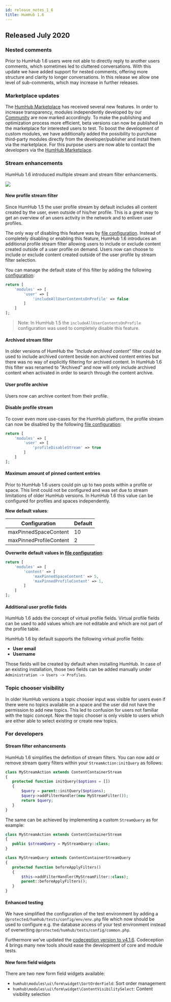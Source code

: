 ```yaml
---
id: release_notes_1_6
title: HumHub 1.6
---
```


## Released July 2020

### Nested comments

Prior to HumHub 1.6 users were not able to directly reply to another users comments, which sometimes led to cluttered
conversations. With this update we have added support for nested comments, offering more structure and clarity to longer 
conversations. In this release we allow one level of sub-comments, which may increase in further releases.

### Marketplace updates

The [HumHub Marketplace](https://www.humhub.com/en/marketplace) has received several new features. 
In order to increase transparency, modules independently developed by our [Community](https://community.humhub.com/) 
are now marked accordingly. To make the publishing and optimization process more efficient, 
beta versions can now be published in the marketplace for interested users to test. 
To boost the development of custom modules, we have additionally added the possibility to purchase third-party modules 
directly from the developer/publisher and install them via the marketplace. For this purpose users are now able to 
contact the developers via the [HumHub Marketplace](https://www.humhub.com/en/marketplace).

### Stream enhancements

HumHub 1.6 introduced multiple stream and stream filter enhancements.

![](https://github.com/humhub/documentation/raw/master/docs/about/releasenotes/images/1_6/profile_stream_filter.JPG)

#### New profile stream filter

Since HumHub 1.5 the user profile stream by default includes all content created by the user, even outside of
his/her profile. This is a great way to get an overview of an users activity in the network and to enliven user profiles.

The only way of disabling this feature was by [file configuration](../../admin/advanced-configuration.md).
Instead of completely disabling or enabling this feature, HumHub 1.6 introduces an additional profile stream filter 
allowing users to include or exclude content created outside of a user profile on demand.
Users now can choose to include or exclude content created outside of the user profile by stream filter selection.

You can manage the default state of this filter by adding the following [configuration](../../admin/advanced-configuration.md):

```php
return [
    'modules' => [
        'user' => [
            'includeAllUserContentsOnProfile' => false
        ]
    ]
];
```

> Note: In HumHub 1.5 the `includeAllUserContentsOnProfile` configuration was used to completely disable this feature.

#### Archived stream filter

In older versions of HumHub the _"Include archived content"_ filter could be used to include archived content beside
non archived content entries but there was no way of explicitly filtering for archived content. 
In HumHub 1.6 this filter was renamed to "Archived" and now will only include archived content when activated in order
to search through the content archive.

#### User profile archive

Users now can archive content from their profile.

#### Disable profile stream

To cover even more use-cases for the HumHub platform, the profile stream 
can now be disabled by the following [file configuration](../../admin/advanced-configuration.md):

```php
return [
    'modules' => [
        'user' => [
            'profileDisableStream' => true
        ]
    ]
];
```

#### Maximum amount of pinned content entries

Prior to HumHub 1.6 users could pin up to two posts within a profile or space. This limit could not be configured
and was set due to stream limitations of older HumHub versions. In HumHub 1.6 this value can be configured for profiles
and spaces independently.

**New default values**:

| Configuration        | Default           |
| ------------- |:-------------|
| maxPinnedSpaceContent      | 10 |
| maxPinnedProfileContent      | 2 |

**Overwrite default values in [file configuration](../../admin/advanced-configuration.md)**:

```php
return [
    'modules' => [
        'content' => [
            'maxPinnedSpaceContent' => 5,
            'maxPinnedProfileContent' => 1,
        ]
    ]
];
```

#### Additional user profile fields

HumHub 1.6 adds the concept of virtual profile fields. Virtual profile fields can be used to add values
which are not editable and which are not part of the profile table.
 
HumHub 1.6 by default supports the following virtual profile fields:

- **User email**
- **Username**

Those fields will be created by default when installing HumHub. In case of an existing installation, those two fields
can be added manually under `Administration -> Users -> Profiles`.

### Topic chooser visibility

In older HumHub versions a topic chooser input was visible for users even if there were no topics available on a space
and the user did not have the permission to add new topics. This led to confusion for users not familiar with the topic concept. 
Now the topic chooser is only visible to users which are either able to select existing or create new topics. 

### For developers

#### Stream filter enhancements

HumHub 1.6 simplifies the definition of stream filters. You can now add or remove stream query filters within your 
`StreamAction:initQuery` as follows:

 ```php
class MyStreamAction extends ContentContainerStream
{
    protected function initQuery($options = [])
    {
        $query = parent::initQuery($options);
        $query->addFilterHandler(new MyStreamFilter());
        return $query;
    }
}
```

The same can be achieved by implementing a custom `StreamQuery` as for example:

 ```php
class MyStreamAction extends ContentContainerStream
{
    public $streamQuery = MyStreamQuery::class;
}
```

 ```php
class MyStreamQuery extends ContentContainerStreamQuery
{
    protected function beforeApplyFilters()
    {
        $this->addFilterHandler(MyStreamFilter::class);
        parent::beforeApplyFilters();
    }
}
```

#### Enhanced testing

We have simplified the configuration of the test environment by adding a `@protected/humhub/tests/config/env/env.php`
file which now should be used to configure e.g. the database access of your test environment instead of overwriting
`@protected/humhub/tests/config/common.php`.

Furthermore we've updated the [codeception version to v4.1.6](https://codeception.com/changelog). Codeception 4 brings
many new tools should ease the development of core and module tests.

#### New form field widgets

There are two new form field widgets available:

 - `humhub\modules\ui\form\widget\SortOrderField`: Sort order management
 - `humhub\modules\ui\form\widget\ContentVisibilitySelect`: Content visibility selection

